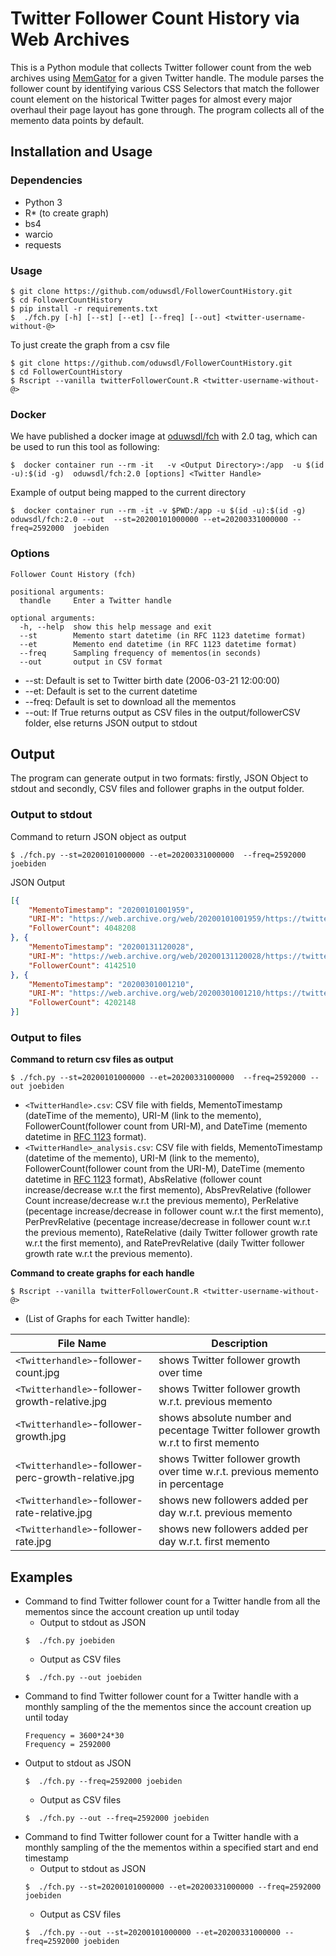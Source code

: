 # Twitter Follower Count History via Web Archives
This is a Python module that collects Twitter follower count from the web archives using [MemGator](https://github.com/oduwsdl/MemGator) for a given Twitter handle. The module parses the follower count by identifying various CSS Selectors that match the follower count element on the historical Twitter pages for almost every major overhaul their page layout has gone through. The program collects all of the memento data points by default.

## Installation and Usage
### Dependencies
* Python 3
* R* (to create graph)
* bs4
* warcio
* requests

### Usage
```shell
$ git clone https://github.com/oduwsdl/FollowerCountHistory.git
$ cd FollowerCountHistory
$ pip install -r requirements.txt
$  ./fch.py [-h] [--st] [--et] [--freq] [--out] <twitter-username-without-@>
```

To just create the graph from a csv file
```shell
$ git clone https://github.com/oduwsdl/FollowerCountHistory.git
$ cd FollowerCountHistory
$ Rscript --vanilla twitterFollowerCount.R <twitter-username-without-@>
```

### Docker

We have published a docker image at [oduwsdl/fch](https://hub.docker.com/r/oduwsdl/fch) with 2.0 tag, which can be used to run this tool as following:

```
$  docker container run --rm -it   -v <Output Directory>:/app  -u $(id -u):$(id -g)  oduwsdl/fch:2.0 [options] <Twitter Handle>
```

Example of output being mapped to the current directory

```
$  docker container run --rm -it -v $PWD:/app -u $(id -u):$(id -g) oduwsdl/fch:2.0 --out  --st=20200101000000 --et=20200331000000 --freq=2592000  joebiden
```

### Options
```
Follower Count History (fch)

positional arguments:
  thandle     Enter a Twitter handle

optional arguments:
  -h, --help  show this help message and exit
  --st        Memento start datetime (in RFC 1123 datetime format)
  --et        Memento end datetime (in RFC 1123 datetime format)
  --freq      Sampling frequency of mementos(in seconds)
  --out       output in CSV format
```
* --st: Default is set to Twitter birth date (2006-03-21 12:00:00)
* --et: Default is set to the current datetime
* --freq: Default is set to download all the mementos
* --out: If True returns output as CSV files in the output/followerCSV folder, else returns JSON output to stdout 

## Output

The program can generate output in two formats: firstly, JSON Object to stdout and secondly, CSV files and follower graphs in the output folder.

### Output to stdout 

Command to return JSON object as output 
```shell
$ ./fch.py --st=20200101000000 --et=20200331000000  --freq=2592000 joebiden
```
JSON Output
```json
[{
	"MementoTimestamp": "20200101001959",
	"URI-M": "https://web.archive.org/web/20200101001959/https://twitter.com/JoeBiden",
	"FollowerCount": 4048208
}, {
	"MementoTimestamp": "20200131120028",
	"URI-M": "https://web.archive.org/web/20200131120028/https://twitter.com/joebiden",
	"FollowerCount": 4142510
}, {
	"MementoTimestamp": "20200301001210",
	"URI-M": "https://web.archive.org/web/20200301001210/https://twitter.com/JoeBiden/",
	"FollowerCount": 4202148
}]
```
### Output to files

**Command to return csv files as output**

```shell
$ ./fch.py --st=20200101000000 --et=20200331000000  --freq=2592000 --out joebiden
```
* `<TwitterHandle>.csv`: CSV file with fields, MementoTimestamp (dateTime of the memento), URI-M (link to the memento), FollowerCount(follower count from URI-M), and	 DateTime (memento datetime in [RFC 1123](http://www.csgnetwork.com/timerfc1123calc.html) format).
* `<TwitterHandle>_analysis.csv`: CSV file with fields, MementoTimestamp (datetime of the memento), URI-M (link to the memento), FollowerCount(follower count from the URI-M), DateTime (memento datetime in [RFC 1123](http://www.csgnetwork.com/timerfc1123calc.html) format), AbsRelative (follower count increase/decrease w.r.t the first memento), AbsPrevRelative (follower Count increase/decrease w.r.t the previous memento), PerRelative (pecentage increase/decrease in follower count w.r.t the first memento), PerPrevRelative (pecentage increase/decrease in follower count w.r.t the previous memento), RateRelative (daily Twitter follower growth rate w.r.t the first memento), and RatePrevRelative (daily Twitter follower growth rate w.r.t the previous memento). 

**Command to create graphs for each handle**

```shell
$ Rscript --vanilla twitterFollowerCount.R <twitter-username-without-@>
```

* (List of Graphs for each Twitter handle):

File Name| Description
---------|------------
`<Twitterhandle>`-follower-count.jpg|                shows Twitter follower growth over time
`<Twitterhandle>`-follower-growth-relative.jpg|      shows Twitter follower growth w.r.t. previous memento
`<Twitterhandle>`-follower-growth.jpg|               shows absolute number and pecentage Twitter follower growth w.r.t to first memento
`<Twitterhandle>`-follower-perc-growth-relative.jpg| shows Twitter follower growth over time w.r.t. previous memento in percentage
`<Twitterhandle>`-follower-rate-relative.jpg|        shows new followers added per day w.r.t. previous memento
`<Twitterhandle>`-follower-rate.jpg|                 shows new followers added per day w.r.t. first memento

## Examples

* Command to find Twitter follower count for a Twitter handle from all the mementos since the account creation up until today
  * Output to stdout as JSON
  ```shell
  $  ./fch.py joebiden
  ```
  * Output as CSV files
  ```shell
  $  ./fch.py --out joebiden
  ```
* Command to find Twitter follower count for a Twitter handle with a monthly sampling of the the mementos since the account creation up until today
  ```
  Frequency = 3600*24*30 
  Frequency = 2592000
  ```
* Output to stdout as JSON
  ```shell
  $  ./fch.py --freq=2592000 joebiden
  ```
  * Output as CSV files
  ```shell
  $  ./fch.py --out --freq=2592000 joebiden
  ```
* Command to find Twitter follower count for a Twitter handle with a monthly sampling of the the mementos within a specified start and end timestamp
  * Output to stdout as JSON
  ```shell
  $  ./fch.py --st=20200101000000 --et=20200331000000 --freq=2592000 joebiden
  ```
  * Output as CSV files
  ```shell
  $  ./fch.py --out --st=20200101000000 --et=20200331000000 --freq=2592000 joebiden
